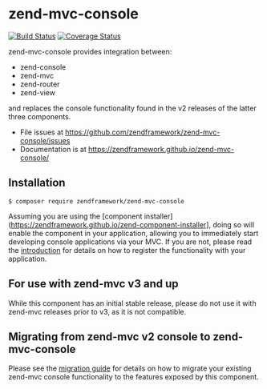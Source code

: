 # zend-mvc-console

[![Build Status](https://secure.travis-ci.org/zendframework/zend-mvc-console.svg?branch=master)](https://secure.travis-ci.org/zendframework/zend-mvc-console)
[![Coverage Status](https://coveralls.io/repos/zendframework/zend-mvc-console/badge.svg?branch=master)](https://coveralls.io/r/zendframework/zend-mvc-console?branch=master)

zend-mvc-console provides integration between:

- zend-console
- zend-mvc
- zend-router
- zend-view

and replaces the console functionality found in the v2 releases of the latter
three components.

- File issues at https://github.com/zendframework/zend-mvc-console/issues
- Documentation is at https://zendframework.github.io/zend-mvc-console/

## Installation

```console
$ composer require zendframework/zend-mvc-console
```

Assuming you are using the [component
installer](https://zendframework.github.io/zend-component-installer], doing so
will enable the component in your application, allowing you to immediately start
developing console applications via your MVC. If you are not, please read the
[introduction](https://zendframework.github.io/zend-mvc-console/intro/) for
details on how to register the functionality with your application.

## For use with zend-mvc v3 and up

While this component has an initial stable release, please do not use it with
zend-mvc releases prior to v3, as it is not compatible.

## Migrating from zend-mvc v2 console to zend-mvc-console

Please see the [migration guide](http://zendframework.github.io/zend-mvc-console/migration/v2-to-v3/)
for details on how to migrate your existing zend-mvc console functionality to 
the features exposed by this component.
